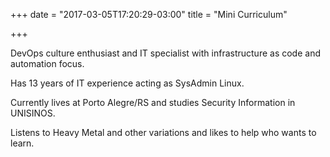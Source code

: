 +++
date = "2017-03-05T17:20:29-03:00"
title = "Mini Curriculum"

+++

DevOps culture enthusiast and IT specialist with infrastructure as code and automation focus.

Has 13 years of IT experience acting as SysAdmin Linux.

Currently lives at Porto Alegre/RS and studies Security Information in UNISINOS.

Listens to Heavy Metal and other variations and likes to help who wants to learn.
